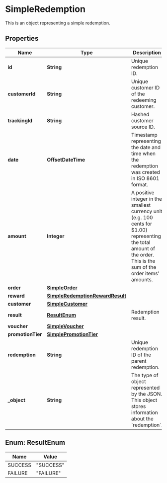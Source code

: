 

# SimpleRedemption

This is an object representing a simple redemption.

## Properties

| Name | Type | Description | Notes |
|------------ | ------------- | ------------- | -------------|
|**id** | **String** | Unique redemption ID. |  [optional] |
|**customerId** | **String** | Unique customer ID of the redeeming customer. |  [optional] |
|**trackingId** | **String** | Hashed customer source ID. |  [optional] |
|**date** | **OffsetDateTime** | Timestamp representing the date and time when the redemption was created in ISO 8601 format. |  [optional] |
|**amount** | **Integer** | A positive integer in the smallest currency unit (e.g. 100 cents for $1.00) representing the total amount of the order. This is the sum of the order items&#39; amounts. |  [optional] |
|**order** | [**SimpleOrder**](SimpleOrder.md) |  |  [optional] |
|**reward** | [**SimpleRedemptionRewardResult**](SimpleRedemptionRewardResult.md) |  |  [optional] |
|**customer** | [**SimpleCustomer**](SimpleCustomer.md) |  |  [optional] |
|**result** | [**ResultEnum**](#ResultEnum) | Redemption result. |  [optional] |
|**voucher** | [**SimpleVoucher**](SimpleVoucher.md) |  |  [optional] |
|**promotionTier** | [**SimplePromotionTier**](SimplePromotionTier.md) |  |  [optional] |
|**redemption** | **String** | Unique redemption ID of the parent redemption. |  [optional] |
|**_object** | **String** | The type of object represented by the JSON. This object stores information about the &#x60;redemption&#x60;. |  [optional] |



## Enum: ResultEnum

| Name | Value |
|---- | -----|
| SUCCESS | &quot;SUCCESS&quot; |
| FAILURE | &quot;FAILURE&quot; |



